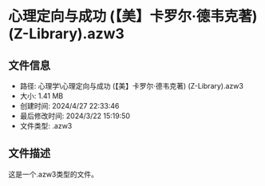 ﻿# 心理定向与成功 (【美】卡罗尔·德韦克著) (Z-Library).azw3

## 文件信息
- 路径: 心理学\心理定向与成功 (【美】卡罗尔·德韦克著) (Z-Library).azw3
- 大小: 1.41 MB
- 创建时间: 2024/4/27 22:33:46
- 最后修改时间: 2024/3/22 15:19:50
- 文件类型: .azw3

## 文件描述
这是一个.azw3类型的文件。


